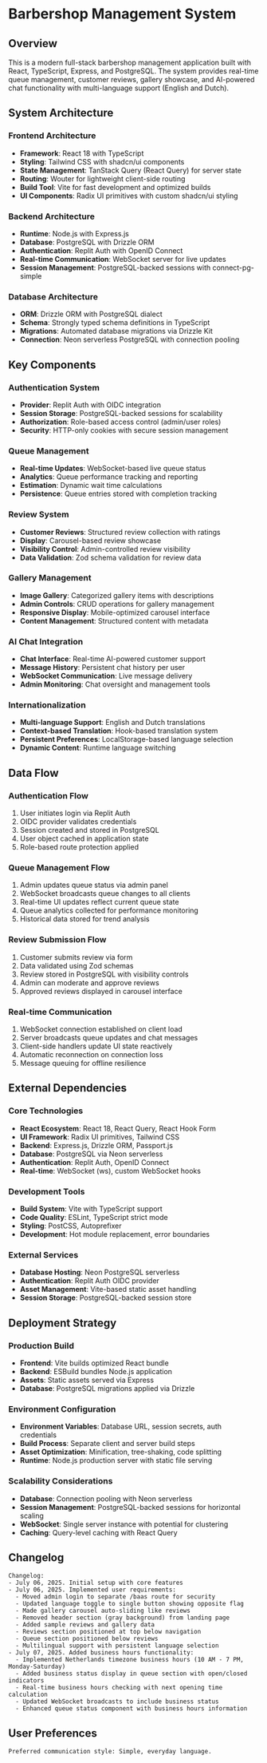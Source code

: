 # Barbershop Management System

## Overview

This is a modern full-stack barbershop management application built with React, TypeScript, Express, and PostgreSQL. The system provides real-time queue management, customer reviews, gallery showcase, and AI-powered chat functionality with multi-language support (English and Dutch).

## System Architecture

### Frontend Architecture
- **Framework**: React 18 with TypeScript
- **Styling**: Tailwind CSS with shadcn/ui components
- **State Management**: TanStack Query (React Query) for server state
- **Routing**: Wouter for lightweight client-side routing
- **Build Tool**: Vite for fast development and optimized builds
- **UI Components**: Radix UI primitives with custom shadcn/ui styling

### Backend Architecture
- **Runtime**: Node.js with Express.js
- **Database**: PostgreSQL with Drizzle ORM
- **Authentication**: Replit Auth with OpenID Connect
- **Real-time Communication**: WebSocket server for live updates
- **Session Management**: PostgreSQL-backed sessions with connect-pg-simple

### Database Architecture
- **ORM**: Drizzle ORM with PostgreSQL dialect
- **Schema**: Strongly typed schema definitions in TypeScript
- **Migrations**: Automated database migrations via Drizzle Kit
- **Connection**: Neon serverless PostgreSQL with connection pooling

## Key Components

### Authentication System
- **Provider**: Replit Auth with OIDC integration
- **Session Storage**: PostgreSQL-backed sessions for scalability
- **Authorization**: Role-based access control (admin/user roles)
- **Security**: HTTP-only cookies with secure session management

### Queue Management
- **Real-time Updates**: WebSocket-based live queue status
- **Analytics**: Queue performance tracking and reporting
- **Estimation**: Dynamic wait time calculations
- **Persistence**: Queue entries stored with completion tracking

### Review System
- **Customer Reviews**: Structured review collection with ratings
- **Display**: Carousel-based review showcase
- **Visibility Control**: Admin-controlled review visibility
- **Data Validation**: Zod schema validation for review data

### Gallery Management
- **Image Gallery**: Categorized gallery items with descriptions
- **Admin Controls**: CRUD operations for gallery management
- **Responsive Display**: Mobile-optimized carousel interface
- **Content Management**: Structured content with metadata

### AI Chat Integration
- **Chat Interface**: Real-time AI-powered customer support
- **Message History**: Persistent chat history per user
- **WebSocket Communication**: Live message delivery
- **Admin Monitoring**: Chat oversight and management tools

### Internationalization
- **Multi-language Support**: English and Dutch translations
- **Context-based Translation**: Hook-based translation system
- **Persistent Preferences**: LocalStorage-based language selection
- **Dynamic Content**: Runtime language switching

## Data Flow

### Authentication Flow
1. User initiates login via Replit Auth
2. OIDC provider validates credentials
3. Session created and stored in PostgreSQL
4. User object cached in application state
5. Role-based route protection applied

### Queue Management Flow
1. Admin updates queue status via admin panel
2. WebSocket broadcasts queue changes to all clients
3. Real-time UI updates reflect current queue state
4. Queue analytics collected for performance monitoring
5. Historical data stored for trend analysis

### Review Submission Flow
1. Customer submits review via form
2. Data validated using Zod schemas
3. Review stored in PostgreSQL with visibility controls
4. Admin can moderate and approve reviews
5. Approved reviews displayed in carousel interface

### Real-time Communication
1. WebSocket connection established on client load
2. Server broadcasts queue updates and chat messages
3. Client-side handlers update UI state reactively
4. Automatic reconnection on connection loss
5. Message queuing for offline resilience

## External Dependencies

### Core Technologies
- **React Ecosystem**: React 18, React Query, React Hook Form
- **UI Framework**: Radix UI primitives, Tailwind CSS
- **Backend**: Express.js, Drizzle ORM, Passport.js
- **Database**: PostgreSQL via Neon serverless
- **Authentication**: Replit Auth, OpenID Connect
- **Real-time**: WebSocket (ws), custom WebSocket hooks

### Development Tools
- **Build System**: Vite with TypeScript support
- **Code Quality**: ESLint, TypeScript strict mode
- **Styling**: PostCSS, Autoprefixer
- **Development**: Hot module replacement, error boundaries

### External Services
- **Database Hosting**: Neon PostgreSQL serverless
- **Authentication**: Replit Auth OIDC provider
- **Asset Management**: Vite-based static asset handling
- **Session Storage**: PostgreSQL-backed session store

## Deployment Strategy

### Production Build
- **Frontend**: Vite builds optimized React bundle
- **Backend**: ESBuild bundles Node.js application
- **Assets**: Static assets served via Express
- **Database**: PostgreSQL migrations applied via Drizzle

### Environment Configuration
- **Environment Variables**: Database URL, session secrets, auth credentials
- **Build Process**: Separate client and server build steps
- **Asset Optimization**: Minification, tree-shaking, code splitting
- **Runtime**: Node.js production server with static file serving

### Scalability Considerations
- **Database**: Connection pooling with Neon serverless
- **Session Management**: PostgreSQL-backed sessions for horizontal scaling
- **WebSocket**: Single server instance with potential for clustering
- **Caching**: Query-level caching with React Query

## Changelog

```
Changelog:
- July 06, 2025. Initial setup with core features
- July 06, 2025. Implemented user requirements:
  - Moved admin login to separate /baas route for security
  - Updated language toggle to single button showing opposite flag
  - Made gallery carousel auto-sliding like reviews
  - Removed header section (gray background) from landing page
  - Added sample reviews and gallery data
  - Reviews section positioned at top below navigation
  - Queue section positioned below reviews
  - Multilingual support with persistent language selection
- July 07, 2025. Added business hours functionality:
  - Implemented Netherlands timezone business hours (10 AM - 7 PM, Monday-Saturday)
  - Added business status display in queue section with open/closed indicators
  - Real-time business hours checking with next opening time calculation
  - Updated WebSocket broadcasts to include business status
  - Enhanced queue status component with business hours information
```

## User Preferences

```
Preferred communication style: Simple, everyday language.
```